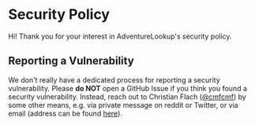 # Security Policy

Hi! Thank you for your interest in AdventureLookup's security policy.

## Reporting a Vulnerability

We don't really have a dedicated process for reporting a security vulnerability.
Please **do NOT** open a GitHub Issue if you think you found a security vulnerability.
Instead, reach out to Christian Flach ([@cmfcmf](https://github.com/cmfcmf)) by some other means, 
e.g. via private message on reddit or Twitter, or via email (address can be found [here](https://github.com/cmfcmf)).
